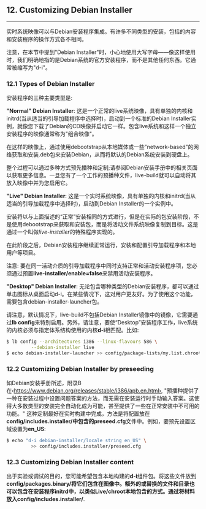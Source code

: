 
## 12. Customizing Debian Installer
--------

实时系统映像可以与Debian安装程序集成。有许多不同类型的安装，包括的内容和安装程序的操作方式各不相同。

注意，在本节中提到"Debian Installer"时，小心地使用大写字母——像这样使用时，我们明确地指的是Debian系统的官方安装程序，而不是其他任何东西。它通常被缩写为"d-i"。

### 12.1 Types of Debian Installer

安装程序的三种主要类型是:

**"Normal" Debian Installer**: 这是一个正常的live系统映像，具有单独的内核和initrd(当从适当的引导加载程序中选择时)，启动到一个标准的Debian Installer实例，就像您下载了Debian的CD映像并启动它一样。包含live系统和这样一个独立安装程序的映像通常称为"组合映像"。

在这样的映像上，通过使用debootstrap从本地媒体或一些"network-based"的网络获取和安装.deb包来安装Debian，从而将默认的Debian系统安装到硬盘上。

整个过程可以通过多种方式预先播种和定制;请参阅Debian安装手册中的相关页面以获取更多信息。一旦您有了一个工作的预播种文件，live-build就可以自动将其放入映像中并为您启用它。

**"Live" Debian Installer**: 这是一个实时系统映像，具有单独的内核和initrd(当从适当的引导加载程序中选择时)，启动到Debian Installer的一个实例中。

安装将以与上面描述的“正常”安装相同的方式进行，但是在实际的包安装阶段，不是使用debootstrap来获取和安装包，而是将活动文件系统映像复制到目标。这是通过一个叫做*live-installer*的特殊程序实现的。

在此阶段之后，Debian安装程序继续正常运行，安装和配置引导加载程序和本地用户等项目。

注意: 要在同一活动介质的引导加载程序中同时支持正常和活动安装程序项，您必须通过预置**live-installer/enable=false**来禁用活动安装程序。

**"Desktop" Debian Installer**: 无论包含哪种类型的Debian安装程序，都可以通过单击图标从桌面启动d-i。在某些情况下，这对用户更友好。为了使用这个功能，需要包含debian-installer-launcher包。

请注意，默认情况下，live-build不包括Debian Installer镜像中的镜像，它需要通过**lb config**来特别启用。另外，请注意，要使“Desktop”安装程序工作，live系统的内核必须与指定体系结构使用的内核**d-i**相匹配。比如:

```bash
$ lb config --architectures i386 --linux-flavours 586 \
         --debian-installer live
$ echo debian-installer-launcher >> config/package-lists/my.list.chroot
```

### 12.2 Customizing Debian Installer by preseeding

如Debian安装手册所述，附录B在‹https://www.debian.org/releases/stable/i386/apb.en.html›, "预播种提供了一种在安装过程中设置问题答案的方法，而无需在安装运行时手动输入答案。这使得大多数类型的安装完全自动化成为可能，甚至提供了一些在正常安装中不可用的功能。" 这种定制最好在实时构建中完成，方法是将配置放在**config/includes.installer/**中包含的**preseed.cfg**文件中。例如，要预先设置区域设置为**en_US**:

```bash
$ echo "d-i debian-installer/locale string en_US" \
         >> config/includes.installer/preseed.cfg
```

### 12.3 Customizing Debian Installer content

出于实验或调试的目的，您可能希望包含本地构建的**d-i**组件包。将这些文件放到**config/packages.binary/**将它们包含在图像中。额外的或替换的文件和目录也可以包含在安装程序initrd中，以类似Live/chroot本地包含的方式。通过将材料放入**config/includes.installer/**.
